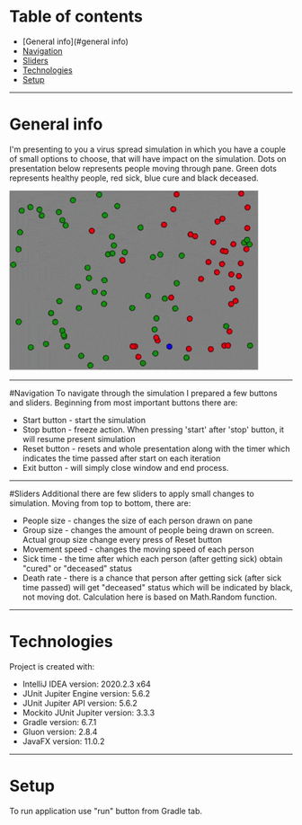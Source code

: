 # Table of contents
* [General info](#general info)
* [Navigation](#navigation)
* [Sliders](#sliders)
* [Technologies](#technologies)
* [Setup](#setup)

---

# General info
I'm presenting to you a virus spread simulation in which you have a couple of small options to choose, that will have 
impact on the simulation. Dots on presentation below represents people moving through pane. Green dots
represents healthy people, red sick, blue cure and black deceased.

![](src/main/resources/com.kodilla.covid/simulationGif.gif)

---

#Navigation
To navigate through the simulation I prepared a few buttons and sliders. Beginning from most important buttons there are:
* Start button - start the simulation
* Stop button - freeze action. When pressing 'start' after 'stop' button,
it will resume present simulation
* Reset button - resets and whole presentation along with the timer which indicates the time 
passed after start on each iteration
* Exit button - will simply close window and end process.

---

#Sliders
Additional there are few sliders to apply small changes to simulation. Moving from top to bottom, there are:
* People size - changes the size of each person drawn on pane
* Group size - changes the amount of people being drawn on screen. Actual group size change every press of Reset button
* Movement speed - changes the moving speed of each person 
* Sick time - the time after which each person (after getting sick) obtain "cured" or "deceased" status
* Death rate - there is a chance that person after getting sick (after sick time passed) will get "deceased" status which
will be indicated by black, not moving dot. Calculation here is based on Math.Random function. 

---

# Technologies
Project is created with:
* IntelliJ IDEA version: 2020.2.3 x64
* JUnit Jupiter Engine version: 5.6.2
* JUnit Jupiter API version: 5.6.2
* Mockito JUnit Jupiter version: 3.3.3
* Gradle version: 6.7.1
* Gluon version: 2.8.4
* JavaFX version: 11.0.2

---

# Setup
To run application use "run" button from Gradle tab.

